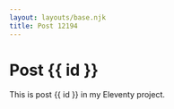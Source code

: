 ```yaml
---
layout: layouts/base.njk
title: Post 12194
---
```


# Post {{ id }}

This is post {{ id }} in my Eleventy project.
